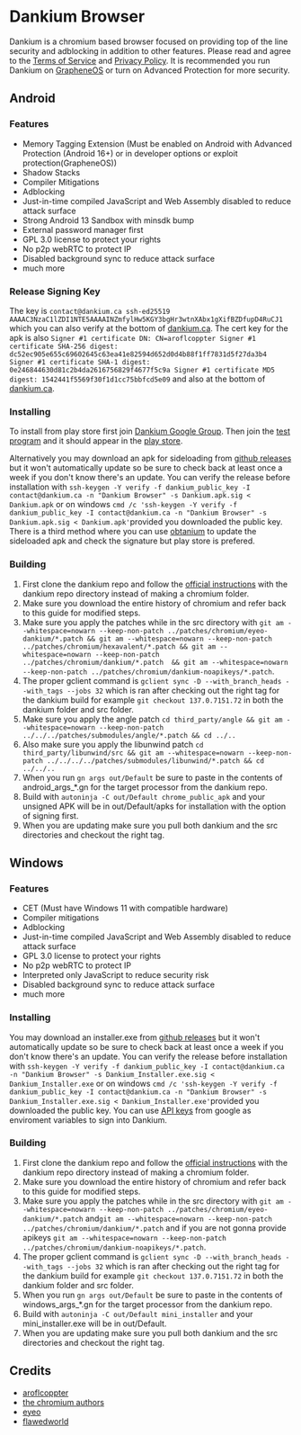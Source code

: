 # Dankium Browser
Dankium is a chromium based browser focused on providing top of the line security and adblocking in addition to other features.
Please read and agree to the [Terms of Service](https://dankium.ca/tos.html) and [Privacy Policy](https://dankium.ca/privacy.html).
It is recommended you run Dankium on [GrapheneOS](https://grapheneos.org) or turn on Advanced Protection for more security.

## Android

### Features
* Memory Tagging Extension (Must be enabled on Android with Advanced Protection (Android 16+) or in developer options or exploit protection(GrapheneOS))
* Shadow Stacks
* Compiler Mitigations
* Adblocking
* Just-in-time compiled JavaScript and Web Assembly disabled to reduce attack surface
* Strong Android 13 Sandbox with minsdk bump
* External password manager first
* GPL 3.0 license to protect your rights
* No p2p webRTC to protect IP
* Disabled background sync to reduce attack surface
* much more

### Release Signing Key
The key is `contact@dankium.ca ssh-ed25519 AAAAC3NzaC1lZDI1NTE5AAAAINZmfylHw5KGY3bgHr3wtnXAbx1gXifBZDfupD4RuCJ1` which you can also verify at the bottom of [dankium.ca](https://dankium.ca). The cert key for the apk is also `Signer #1 certificate DN: CN=aroflcoppter
Signer #1 certificate SHA-256 digest: dc52ec905e655c69602645c63ea41e82594d652d0d4b88f1ff7831d5f27da3b4
Signer #1 certificate SHA-1 digest: 0e246844630d81c2b4da2616756829f4677f5c9a
Signer #1 certificate MD5 digest: 1542441f5569f30f1d1cc75bbfcd5e09` and also at the bottom of [dankium.ca](https://dankium.ca).


### Installing

To install from play store first join [Dankium Google Group](https://groups.google.com/g/dankium/).
Then join the [test program](https://play.google.com/apps/testing/app.dankium.browser) and it should appear in the [play store](https://play.google.com/store/apps/details?id=app.dankium.browser).

Alternatively you may download an apk for sideloading from [github releases](https://github.com/aroflcoppter/dankium/releases) but it won't automatically update so be sure to check back at least once a week if you don't know there's an update.
You can verify the release before installation with `ssh-keygen -Y verify -f dankium_public_key -I contact@dankium.ca -n "Dankium Browser" -s Dankium.apk.sig < Dankium.apk` or on windows `cmd /c 'ssh-keygen -Y verify -f dankium_public_key -I contact@dankium.ca -n "Dankium Browser" -s Dankium.apk.sig < Dankium.apk'`provided you downloaded the public key.
There is a third method where you can use [obtanium](https://github.com/ImranR98/Obtainium) to update the sideloaded apk and check the signature but play store is prefered. 

### Building

1. First clone the dankium repo and follow the [official instructions](https://chromium.googlesource.com/chromium/src/+/HEAD/docs/android_build_instructions.md) with the dankium repo directory instead of making a chromium folder.
2. Make sure you download the entire history of chromium and refer back to this guide for modified steps.
3. Make sure you apply the patches while in the src directory with `git am --whitespace=nowarn --keep-non-patch ../patches/chromium/eyeo-dankium/*.patch && git am --whitespace=nowarn --keep-non-patch ../patches/chromium/hexavalent/*.patch && git am --whitespace=nowarn --keep-non-patch ../patches/chromium/dankium/*.patch  && git am --whitespace=nowarn --keep-non-patch ../patches/chromium/dankium-noapikeys/*.patch`.
4. The proper gclient command is `gclient sync -D --with_branch_heads --with_tags --jobs 32` which is ran after checking out the right tag for the dankium build for example `git checkout 137.0.7151.72` in both the dankium folder and src folder.
5. Make sure you apply the angle patch `cd third_party/angle && git am --whitespace=nowarn --keep-non-patch ../../../patches/submodules/angle/*.patch && cd ../..`
6. Also make sure you apply the libunwind patch `cd third_party/libunwind/src && git am --whitespace=nowarn --keep-non-patch ../../../../patches/submodules/libunwind/*.patch && cd ../../..`
7. When you run `gn args out/Default` be sure to paste in the contents of android_args_*.gn for the target processor from the dankium repo.
8. Build with `autoninja -C out/Default chrome_public_apk` and your unsigned APK will be in out/Default/apks for installation with the option of signing first.
9. When you are updating make sure you pull both dankium and the src directories and checkout the right tag.

## Windows

### Features
* CET (Must have Windows 11 with compatible hardware)
* Compiler mitigations
* Adblocking
* Just-in-time compiled JavaScript and Web Assembly disabled to reduce attack surface
* GPL 3.0 license to protect your rights
* No p2p webRTC to protect IP
* Interpreted only JavaScript to reduce security risk
* Disabled background sync to reduce attack surface
* much more

### Installing

You may download an installer.exe from [github releases](https://github.com/aroflcoppter/dankium/releases) but it won't automatically update so be sure to check back at least once a week if you don't know there's an update.
You can verify the release before installation with `ssh-keygen -Y verify -f dankium_public_key -I contact@dankium.ca -n "Dankium Browser" -s Dankium_Installer.exe.sig < Dankium_Installer.exe` or on windows `cmd /c 'ssh-keygen -Y verify -f dankium_public_key -I contact@dankium.ca -n "Dankium Browser" -s Dankium_Installer.exe.sig < Dankium_Installer.exe'`provided you downloaded the public key.
You can use [API keys](https://www.chromium.org/developers/how-tos/api-keys/) from google as enviroment variables to sign into Dankium.

### Building

1. First clone the dankium repo and follow the [official instructions](https://chromium.googlesource.com/chromium/src/+/HEAD/docs/windows_build_instructions.md) with the dankium repo directory instead of making a chromium folder.
2. Make sure you download the entire history of chromium and refer back to this guide for modified steps.
3. Make sure you apply the patches while in the src directory with `git am --whitespace=nowarn --keep-non-patch ../patches/chromium/eyeo-dankium/*.patch` and`git am --whitespace=nowarn --keep-non-patch ../patches/chromium/dankium/*.patch` and if you are not gonna provide apikeys `git am --whitespace=nowarn --keep-non-patch ../patches/chromium/dankium-noapikeys/*.patch`.
4. The proper gclient command is `gclient sync -D --with_branch_heads --with_tags --jobs 32` which is ran after checking out the right tag for the dankium build for example `git checkout 137.0.7151.72` in both the dankium folder and src folder.
5. When you run `gn args out/Default` be sure to paste in the contents of windows_args_*.gn for the target processor from the dankium repo.
6. Build with `autoninja -C out/Default mini_installer` and your mini_installer.exe will be in out/Default.
7. When you are updating make sure you pull both dankium and the src directories and checkout the right tag.

## Credits
* [aroflcoppter](https://github.com/aroflcoppter/dankium/blob/main/LICENSE)
* [the chromium authors](https://chromium.googlesource.com/chromium/src/+/HEAD/LICENSE)
* [eyeo](http://github.com/aroflcoppter/dankium/blob/main/patches/chromium/eyeo-dankium/LICENSE)
* [flawedworld](https://github.com/aroflcoppter/dankium/blob/main/patches/chromium/hexavalent/LICENCE)
